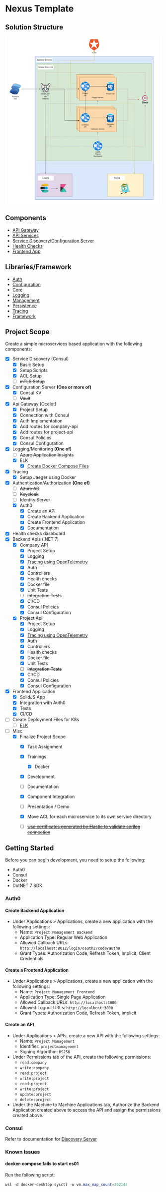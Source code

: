 # Nexus Template

## Solution Structure
![Overview](docs/nexus-01-overview.png)

## Components
* [API Gateway](api-gateway/README.md)
* [API Services](services/README.md)
* [Service Discovery/Configuration Server](discovery-server/README.md)
* [Health Checks](health-checks-dashboard/README.md)
* [Frontend App](frontend-app/README.md)

## Libraries/Framework
* [Auth](libraries/src/Nexus.Auth/README.md)
* [Configuration](libraries/src/Nexus.Configuration/READMD.md)
* [Core](libraries/src/Nexus.Core/READMD.md)
* [Logging](libraries/src/Nexus.Logging/READMD.md)
* [Management](libraries/src/Nexus.Management/README.md)
* [Persistence](libraries/src/Nexus.Persistence/README.md)
* [Tracing](libraries/src/Nexus.Telemetry/README.md)
* [Framework](libraries/src/Nexus.Framework.Web/README.md)


## Project Scope
Create a simple microservices based application with the following components:

* [x] Service Discovery (Consul)
    * [x] Basic Setup
    * [x] Setup Scripts
    * [x] ACL Setup
    * [ ] ~~mTLS Setup~~
* [x] Configuration Server **(One or more of)**
    * [x] Consul KV
    * [ ] ~~Vault~~
* [x] Api Gateway (Ocelot)
    * [x] Project Setup
    * [x] Connection with Consul
    * [x] Auth Implementation
    * [x] Add routes for company-api
    * [x] Add routes for project-api
    * [x] Consul Policies
    * [x] Consul Configuration
* [x] Logging/Monitoring **(One of)**
    * [ ] ~~Azure Application Insights~~
    * [x] ELK
        * [x] [Create Docker Compose Files](https://www.elastic.co/guide/en/elasticsearch/reference/current/docker.html)
* [x] Tracing
    * [x] Setup Jaeger using Docker
* [x] Authentication/Authorization **(One of)**
    * [ ] ~~Azure AD~~
    * [ ] ~~Keycloak~~
    * [ ] ~~Identity Server~~
    * [x] Auth0
        * [x] Create an API
        * [x] Create Backend Application
        * [x] Create Frontend Application
        * [x] Documentation
* [x] Health checks dashboard
* [x] Backend Apis (.NET 7)
    * [x] Company API
        * [x] Project Setup
        * [x] Logging
        * [x] [Tracing using OpenTelemetry](https://github.com/open-telemetry/opentelemetry-dotnet/blob/main/src/OpenTelemetry.Instrumentation.AspNetCore/README.md)
        * [x] Auth
        * [x] Controllers
        * [x] Health checks
        * [x] Docker file
        * [x] Unit Tests
        * [ ] ~~Integration Tests~~
        * [x] CI/CD
        * [x] Consul Policies
        * [x] Consul Configuration
    * [x] Project Api
        * [x] Project Setup
        * [x] Logging
        * [x] [Tracing using OpenTelemetry](https://github.com/open-telemetry/opentelemetry-dotnet/blob/main/src/OpenTelemetry.Instrumentation.AspNetCore/README.md)
        * [x] Auth
        * [x] Controllers
        * [x] Health checks
        * [x] Docker file
        * [x] Unit Tests
        * [ ] ~~Integration Tests~~
        * [x] CI/CD
        * [x] Consul Policies
        * [x] Consul Configuration
* [x] Frontend Application
    * [x] SolidJS App
    * [x] Integration with Auth0
    * [x] Tests
    * [x] CI/CD
* [ ] Create Deployment Files for K8s
    * [ ] [ELK](https://phoenixnap.com/kb/elasticsearch-kubernetes)
* [ ] Misc
    * [x] Finalize Project Scope
      * [x] Task Assignment
      * [x] Trainings
          * [x] Docker
      * [x] Development
      * [ ] Documentation
      * [x] Component Integration
      * [ ] Presentation / Demo
      * [x] Move ACL for each microservice to its own service directory
      * [ ] 
        ~~[Use certificates generated by Elastic to validate serilog connection](https://www.elastic.co/guide/en/elasticsearch/client/net-api/2.x/working-with-certificates.html)~~


## Getting Started

Before you can begin development, you need to setup the following:

* Auth0
* Consul
* Docker
* DotNET 7 SDK

### Auth0

#### Create Backend Application

* Under Applications > Applications, create a new application with the following settings:
    * Name: `Project Management Backend`
    * Application Type: Regular Web Application
    * Allowed Callback URLs: `http://localhost:8012/login/oauth2/code/auth0`
    * Grant Types: Authorization Code, Refresh Token, Implicit, Client Credentials

#### Create a Frontend Application

* Under Applications > Applications, create a new application with the following settings:
    * Name: `Project Management Frontend`
    * Application Type: Single Page Application
    * Allowed Callback URLs: `http://localhost:3000`
    * Allowed Logout URLs: `http://localhost:3000`
    * Grant Types: Authorization Code, Refresh Token, Implicit

#### Create an API

* Under Applications > APIs, create a new API with the following settings:
    * Name: `Project Management`
    * Identifier: `projectmanagement`
    * Signing Algorithm: `RS256`
* Under Permissions tab of the API, create the following permissions:
    * `read:company`
    * `write:company`
    * `read:project`
    * `write:project`
    * `read:project`
    * `write:project`
    * `update:project`
    * `delete:project`
* Under the Machine to Machine Applications tab, Authorize the Backend Application created above to access the API and
  assign the permissions created above.

### Consul
Refer to documentation for [Discovery Server](discovery-server/README.md)

### Known Issues
#### docker-compose fails to start es01

Run the following script:
```powershell
wsl -d docker-desktop sysctl -w vm.max_map_count=262144
```
